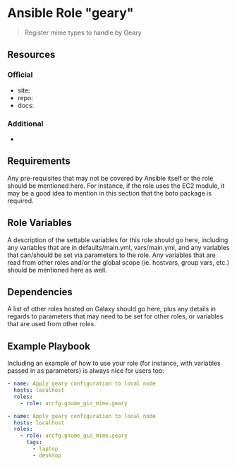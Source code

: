 # Ansible Role "geary"

> Register mime types to handle by Geary

## Resources

### Official

- site:
- repo:
- docs:

### Additional

-

## Requirements

Any pre-requisites that may not be covered by Ansible itself or the role should be mentioned here. For instance, if the
role uses the EC2 module, it may be a good idea to mention in this section that the boto package is required.

## Role Variables

A description of the settable variables for this role should go here, including any variables that are in
defaults/main.yml, vars/main.yml, and any variables that can/should be set via parameters to the role. Any variables
that are read from other roles and/or the global scope (ie. hostvars, group vars, etc.) should be mentioned here as
well.

## Dependencies

A list of other roles hosted on Galaxy should go here, plus any details in regards to parameters that may need to be set
for other roles, or variables that are used from other roles.

## Example Playbook

Including an example of how to use your role (for instance, with variables passed in as parameters) is always nice for
users too:

```yaml
- name: Apply geary configuration to local node
  hosts: localhost
  roles:
    - role: arcfg.gnome_gio_mime.geary
```

```yaml
- name: Apply geary configuration to local node
  hosts: localhost
  roles:
    - role: arcfg.gnome_gio_mime.geary
      tags:
        - laptop
        - desktop
```
